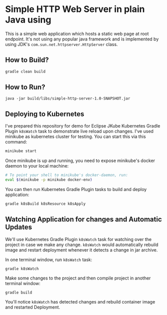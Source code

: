 # Simple HTTP Web Server in plain Java using 

This is a simple web application which hosts a static web page at root endpoint. It's not using any popular java framework and is implemented by using JDK's `com.sun.net.httpserver.HttpServer` class.

## How to Build?
```sh
gradle clean build
```

## How to Run?
```
java -jar build/libs/simple-http-server-1.0-SNAPSHOT.jar
```

## Deploying to Kubernetes
I've prepared this repository for demo for Eclipse JKube Kubernetes Gradle Plugin `k8sWatch` task to demonstrate live reload upon changes. I've used minikube as kubernetes cluster for testing. You can start this via this command:
```sh
minikube start
```

Once minikube is up and running, you need to expose minikube's docker daemon to your local machine:
```sh
# To point your shell to minikube's docker-daemon, run:
eval $(minikube -p minikube docker-env)
```

You can then run Kubernetes Gradle Plugin tasks to build and deploy application:
```sh
gradle k8sBuild k8sResource k8sApply
```

## Watching Application for changes and Automatic Updates
We'll use Kubernetes Gradle Plugin `k8sWatch` task for watching over the project in case we make any change. `k8sWatch` would automatically rebuild image and restart deployment whenever it detects a change in jar archive. 

In one terminal window, run `k8sWatch` task:
```sh
gradle k8sWatch
```

Make some changes to the project and then compile project in another terminal window:
```
gradle build
```

You'll notice `k8sWatch` has detected changes and rebuild container image and restarted Deployment.
